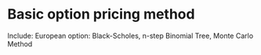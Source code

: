 # Basic option pricing method
Include:
European option: Black-Scholes, n-step Binomial Tree, Monte Carlo Method
